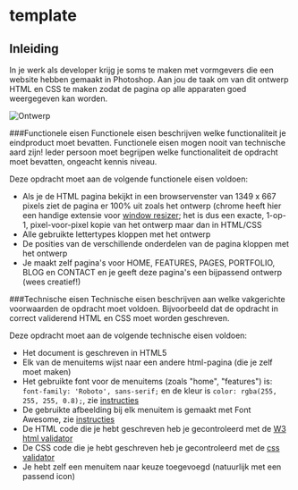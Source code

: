 # template

## Inleiding
In je werk als developer krijg je soms te maken met vormgevers die een website hebben gemaakt in Photoshop. Aan jou de taak om van dit ontwerp HTML en CSS te maken zodat de pagina op alle apparaten goed weergegeven kan worden.

![Ontwerp](https://github.com/davinci-ao/template/blob/master/voorbeeld/ontwerp.png)

###Functionele eisen
Functionele eisen beschrijven welke functionaliteit je eindproduct moet bevatten. Functionele eisen mogen nooit van technische aard zijn! Ieder persoon moet begrijpen welke functionaliteit de opdracht moet bevatten, ongeacht kennis niveau.

Deze opdracht moet aan de volgende functionele eisen voldoen:
* Als je de HTML pagina bekijkt in een browservenster van 1349 x 667 pixels ziet de pagina er 100% uit zoals het ontwerp (chrome heeft hier een handige extensie voor [window resizer](https://chrome.google.com/webstore/detail/window-resizer/kkelicaakdanhinjdeammmilcgefonfh); het is dus een exacte, 1-op-1, pixel-voor-pixel kopie van het ontwerp maar dan in HTML/CSS
* Alle gebruikte lettertypes kloppen met het ontwerp
* De posities van de verschillende onderdelen van de pagina kloppen met het ontwerp
* Je maakt zelf pagina's voor HOME, FEATURES, PAGES, PORTFOLIO, BLOG en CONTACT en je geeft deze pagina's een bijpassend ontwerp (wees creatief!)

###Technische eisen
Technische eisen beschrijven aan welke vakgerichte voorwaarden de opdracht moet voldoen. Bijvoorbeeld dat de opdracht in correct validerend HTML en CSS moet worden geschreven. 

Deze opdracht moet aan de volgende technische eisen voldoen:
* Het document is geschreven in HTML5
* Elk van de menuitems wijst naar een andere html-pagina (die je zelf moet maken)
* Het gebruikte font voor de menuitems (zoals "home", "features") is: `font-family: 'Roboto', sans-serif;` en de kleur is `color: rgba(255, 255, 255, 0.8);`, zie [instructies](https://github.com/davinci-ao/template/wiki/Een-lettertype-van-Google-gebruiken-in-jouw-pagina)
* De gebruikte afbeelding bij elk menuitem is gemaakt met Font Awesome, zie [instructies](https://github.com/davinci-ao/template/wiki/Font-awesome-Icons-gebruiken)
* De HTML code die je hebt geschreven heb je gecontroleerd met de [W3 html validator](https://validator.w3.org/#validate_by_input)
* De CSS code die je hebt geschreven heb je gecontroleerd met de [css validator](https://jigsaw.w3.org/css-validator/#validate_by_input)
* Je hebt zelf een menuitem naar keuze toegevoegd (natuurlijk met een passend icon)
